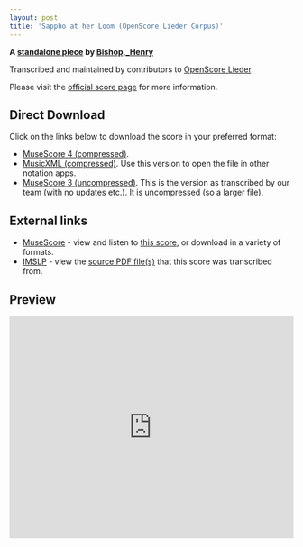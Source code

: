 ```yaml
---
layout: post
title: 'Sappho at her Loom (OpenScore Lieder Corpus)'
---
```


__A [standalone piece](https://fourscoreandmore.org/openscore/lieder/Bishop,_Henry/_/) by [Bishop,_Henry](https://fourscoreandmore.org/openscore/lieder/Bishop,_Henry)__

Transcribed and maintained by contributors to [OpenScore Lieder].

Please visit the [official score page] for more information.

[official score page]: https://musescore.com/openscore-lieder-corpus/scores/6446003
[OpenScore Lieder]: https://musescore.com/openscore-lieder-corpus

## Direct Download

Click on the links below to download the score in your preferred format:
- [MuseScore 4 (compressed)](https://fourscoreandmore.org/openscore/lieder/Bishop,_Henry/_/Sappho_at_her_Loom.mscz).
- [MusicXML (compressed)](https://fourscoreandmore.org/openscore/lieder/Bishop,_Henry/_/Sappho_at_her_Loom.mxl). Use this version to open the file in other notation apps.
- [MuseScore 3 (uncompressed)](https://raw.githubusercontent.com/OpenScore/Lieder/refs/heads/main/scores/Bishop,_Henry/_/Sappho_at_her_Loom/lc6446003.mscx). This is the version as transcribed by our team (with no updates etc.). It is uncompressed (so a larger file).

## External links

- [MuseScore] - view and listen to [this score][MuseScore], or download in a variety of formats.
- [IMSLP] - view the [source PDF file(s)][IMSLP] that this score was transcribed from.

[MuseScore]: https://musescore.com/score/6446003
[IMSLP]: https://imslp.org/wiki/Special:ReverseLookup/572445

## Preview

<iframe width="100%" height="394" src="https://musescore.com/openscore-lieder-corpus/scores/6446003/embed" frameborder="0" allowfullscreen allow="autoplay; fullscreen"></iframe>
